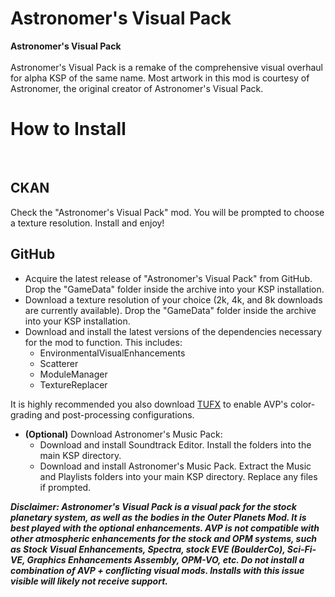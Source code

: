 # Astronomer's Visual Pack
<b>Astronomer's Visual Pack</b> <br>    
Astronomer's Visual Pack is a remake of the comprehensive visual overhaul for alpha KSP of the same name. Most artwork in this mod is courtesy of Astronomer, the original creator of Astronomer's Visual Pack.

<h1>How to Install</h1> <br>

<h2>CKAN</h2>
Check the "Astronomer's Visual Pack" mod. You will be prompted to choose a texture resolution. Install and enjoy!

<h2>GitHub</h2>

* Acquire the latest release of "Astronomer's Visual Pack" from GitHub. Drop the "GameData" folder inside the archive into your KSP installation.
* Download a texture resolution of your choice (2k, 4k, and 8k downloads are currently available). Drop the "GameData" folder inside the archive into your KSP installation.
* Download and install the latest versions of the dependencies necessary for the mod to function. This includes:
  * EnvironmentalVisualEnhancements
  * Scatterer
  * ModuleManager
  * TextureReplacer

It is highly recommended you also download <a href="https://forum.kerbalspaceprogram.com/index.php?/topic/192212-19x-tufx-post-processing/">TUFX</a> to enable AVP's color-grading and post-processing configurations.

* **(Optional)** Download Astronomer's Music Pack:
  * Download and install Soundtrack Editor. Install the folders into the main KSP directory.
  * Download and install Astronomer's Music Pack. Extract the Music and Playlists folders into your main KSP directory. Replace any files if prompted.

***Disclaimer:
Astronomer's Visual Pack is a visual pack for the stock planetary system, as well as the bodies in the Outer Planets Mod. It is best played with the optional enhancements. AVP is not compatible with other atmospheric enhancements for the stock and OPM systems, such as Stock Visual Enhancements, Spectra, stock EVE (BoulderCo), Sci-Fi-VE, Graphics Enhancements Assembly, OPM-VO, etc. Do not install a combination of AVP + conflicting visual mods. Installs with this issue visible will likely not receive support.***


